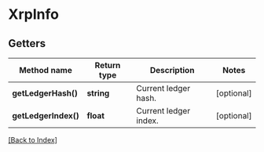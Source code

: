 # XrpInfo

## Getters

Method name | Return type | Description | Notes
------------ | ------------- | ------------- | -------------
**getLedgerHash()** | **string** | Current ledger hash. | [optional]
**getLedgerIndex()** | **float** | Current ledger index. | [optional]

[[Back to Index]](../index.md)
